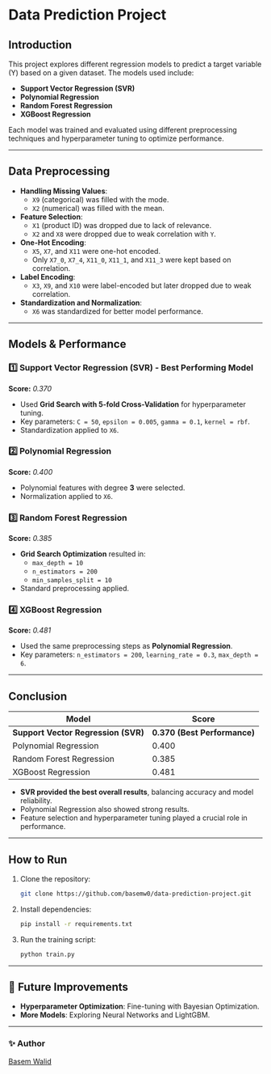 # Data Prediction Project

## Introduction
This project explores different regression models to predict a target variable (Y) based on a given dataset. The models used include:

- **Support Vector Regression (SVR)**
- **Polynomial Regression**
- **Random Forest Regression**
- **XGBoost Regression**

Each model was trained and evaluated using different preprocessing techniques and hyperparameter tuning to optimize performance.

---

## Data Preprocessing
- **Handling Missing Values**:
  - `X9` (categorical) was filled with the mode.
  - `X2` (numerical) was filled with the mean.
- **Feature Selection**:
  - `X1` (product ID) was dropped due to lack of relevance.
  - `X2` and `X8` were dropped due to weak correlation with `Y`.
- **One-Hot Encoding**:
  - `X5`, `X7`, and `X11` were one-hot encoded.
  - Only `X7_0`, `X7_4`, `X11_0`, `X11_1`, and `X11_3` were kept based on correlation.
- **Label Encoding**:
  - `X3`, `X9`, and `X10` were label-encoded but later dropped due to weak correlation.
- **Standardization and Normalization**:
  - `X6` was standardized for better model performance.

---

## Models & Performance

### 1️⃣ Support Vector Regression (SVR) - **Best Performing Model**
**Score:** *0.370*

- Used **Grid Search with 5-fold Cross-Validation** for hyperparameter tuning.
- Key parameters: `C = 50`, `epsilon = 0.005`, `gamma = 0.1`, `kernel = rbf`.
- Standardization applied to `X6`.

### 2️⃣ Polynomial Regression
**Score:** *0.400*

- Polynomial features with degree **3** were selected.
- Normalization applied to `X6`.

### 3️⃣ Random Forest Regression
**Score:** *0.385*

- **Grid Search Optimization** resulted in:
  - `max_depth = 10`
  - `n_estimators = 200`
  - `min_samples_split = 10`
- Standard preprocessing applied.

### 4️⃣ XGBoost Regression
**Score:** *0.481*

- Used the same preprocessing steps as **Polynomial Regression**.
- Key parameters: `n_estimators = 200`, `learning_rate = 0.3`, `max_depth = 6`.

---

## Conclusion
| Model | Score |
|----------------------|--------|
| **Support Vector Regression (SVR)** | **0.370 (Best Performance)** |
| Polynomial Regression | 0.400 |
| Random Forest Regression | 0.385 |
| XGBoost Regression | 0.481 |

- **SVR provided the best overall results**, balancing accuracy and model reliability.
- Polynomial Regression also showed strong results.
- Feature selection and hyperparameter tuning played a crucial role in performance.

---

##  How to Run
1. Clone the repository:
   ```bash
   git clone https://github.com/basemw0/data-prediction-project.git
   ```
2. Install dependencies:
   ```bash
   pip install -r requirements.txt
   ```
3. Run the training script:
   ```bash
   python train.py
   ```

---

## 📌 Future Improvements
- **Hyperparameter Optimization**: Fine-tuning with Bayesian Optimization.
- **More Models**: Exploring Neural Networks and LightGBM.

---

### ✨ Author
[Basem Walid](https://github.com/basemw0)


